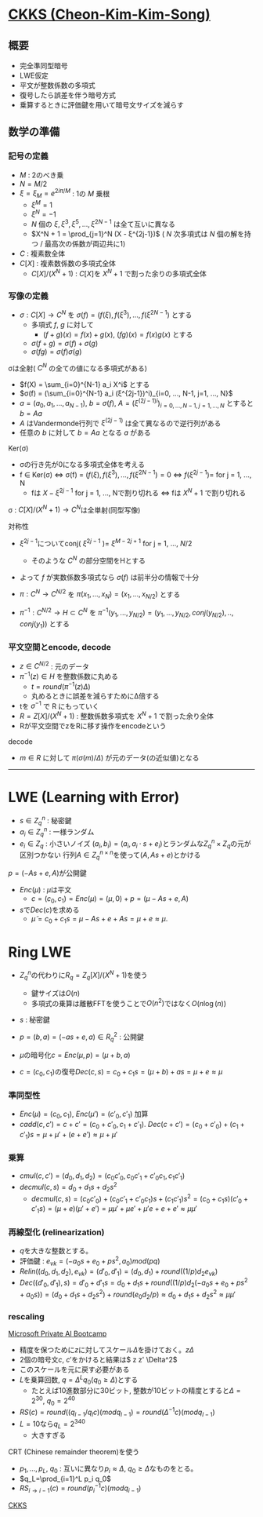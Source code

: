 # [CKKS (Cheon-Kim-Kim-Song)](https://eprint.iacr.org/2016/421)

## 概要
- 完全準同型暗号
- LWE仮定
- 平文が整数係数の多項式
- 復号したら誤差を伴う暗号方式
- 乗算するときに評価鍵を用いて暗号文サイズを減らす

## 数学の準備

### 記号の定義

- $M$ : 2のべき乗
- $N = M/2$
- $ξ = ξ_M = e^{2 i π / M}$ : 1の $M$ 乗根
  - $ξ^M = 1$
  - $ξ^N = -1$
  - $N$ 個の $ξ, ξ^3, ξ^5, ..., ξ^{2N-1}$ は全て互いに異なる
  - $X^N + 1 = \prod_{j=1}^N (X - ξ^{2j-1})$  ( $N$ 次多項式は $N$ 個の解を持つ / 最高次の係数が両辺共に1)
- $C$ : 複素数全体
- $C[X]$ : 複素数係数の多項式全体
  - $C[ X] / (X^N+1)$ : $C[X]$を $X^N+1$ で割った余りの多項式全体

### 写像の定義
- $σ: C[ X]→ C^N$ を $σ(f) = (f(ξ), f(ξ^3), ..., f(ξ^{2N-1})$ とする
  - 多項式 $f$, $g$ に対して
    - $(f + g)(x) = f(x) + g(x)$, $(fg)(x) = f(x)g(x)$ とする
  - $σ(f + g) = σ(f) + σ(g)$
  - $σ(fg) = σ(f)σ(g)$

σは全射( $C^N$ の全ての値になる多項式がある)
- $f(X) = \sum_{i=0}^{N-1} a_i X^i$ とする
- $σ(f) = (\sum_{i=0}^{N-1} a_i (ξ^{2j-1})^i)_{i=0, ..., N-1, j=1, ..., N}$
- $a = (a_0, a_1, ..., a_{N-1})$, $b = σ(f)$, $A=(ξ^{(2j-1)i})_{i=0, ..., N-1, j=1, ..., N}$ とすると $b = Aa$
- $A$ はVandermonde行列で $ξ^{(2j-1)}$ は全て異なるので逆行列がある
- 任意の $b$ に対して $b = Aa$ となる $a$ がある

Ker(σ)
- σの行き先が0になる多項式全体を考える
- f ∈ Ker(σ) ⇔ σ(f) = $(f(ξ), f(ξ^3), ..., f(ξ^{2N-1})=0$ ⇔ $f(ξ^{2j-1})=$ for j = 1, ..., N
  - fは $X - ξ^{2j-1}$ for j = 1, ..., Nで割り切れる ⇔ fは $X^N+1$ で割り切れる

σ : $C[ X] / (X^N+1) → C^N$は全単射(同型写像)

対称性
- $ξ^{2j-1}$についてconj( $ξ^{2j-1}$ )= $ξ^{M-2j+1}$ for j = 1, ..., $N/2$
  - そのような $C^N$ の部分空間をHとする
- よって $f$ が実数係数多項式なら $σ(f)$ は前半分の情報で十分

- $π:  C^N → C^{N/2}$ を $π(x_1,...,x_N)=(x_1,...,x_{N/2})$ とする
- $π^{-1}: C^{N/2} → H ⊂  C^N$ を $π^{-1}(y_1,...,y_{N/2})=(y_1,...,y_{N/2}, conj(y_{N/2}), .., conj(y_1))$ とする

### 平文空間とencode, decode
- $z ∈ C^{N/2}$ : 元のデータ
- $π^{-1}(z)∈H$ を整数係数に丸める
  - $t = round(π^{-1}(z) Δ)$
  - 丸めるときに誤差を減らすためにΔ倍する
- tを $σ^{-1}$ で R にもっていく
- $R = Z[ X]/(X^N+1)$ : 整数係数多項式を $X^N+1$ で割った余り全体
- Rが平文空間でzをRに移す操作をencodeという

decode
- $m∈R$ に対して $π(σ(m) / Δ)$ が元のデータ(の近似値)となる

---

# LWE (Learning with Error)
- $s \in {Z_q}^n$ : 秘密鍵
- $a_i \in {Z_q}^n$ : 一様ランダム
- $e_i \in {Z_q}$ : 小さいノイズ
$(a_i, b_i)=(a_i, a_i \cdot s+e_i)$とランダムな${Z_q}^n \times Z_q$の元が区別つかない
行列$A \in {Z_q}^{n\times n}$を使って$(A, As + e)$とかける

$p=(-As + e, A)$が公開鍵

- $Enc(\mu)$ : $\mu$は平文
  - $c = (c_0,c_1) = Enc(\mu) = (\mu,0)+p=(\mu-As+e,A)$
- $s$で$Dec(c)$を求める
  - $\tilde{\mu}=c_0+c_1 s=\mu-As+e+As=\mu+e \approx \mu$.

# Ring LWE
- ${Z_q}^n$の代わりに$R_q=Z_q[X]/(X^N+1)$を使う
  - 鍵サイズは$O(n)$
  - 多項式の乗算は離散FFTを使うことで$O(n^2)$ではなく$O(n \log(n))$

- $s$ : 秘密鍵
- $p = (b,a)=(-as + e, a) \in {R_q}^2$ : 公開鍵
- $\mu$の暗号化$c=Enc(\mu,p)=(\mu+b,a)$
- $c=(c_0,c_1)$の復号$Dec(c,s)=c_0+c_1s=(\mu+b)+as=\mu+e\approx \mu$

### 準同型性
- $Enc(\mu)=(c_0,c_1)$, $Enc(\mu')=(c'_0,c'_1)$
加算
- $cadd(c,c')=c+c'=(c_0+c'_0,c_1+c'_1)$. $Dec(c+c')=(c_0+c'_0)+(c_1+c'_1)s=\mu+\mu'+(e+e') \approx \mu+\mu'$

### 乗算
- $cmul(c,c')=(d_0,d_1,d_2)=(c_0 c'_0, c_0 c'_1 + c'_0 c_1, c_1 c'_1)$
- $decmul(c,s)=d_0+d_1 s + d_2 s^2$
  - $decmul(c,s)=(c_0 c'_0)+(c_0 c'_1 + c'_0 c_1)s + (c_1 c'_1)s^2=(c_0+c_1s)(c'_0+c'_1s)=(\mu+e)(\mu'+e')=\mu \mu' + \mu e' + \mu' e + e + e' \approx \mu \mu'$

### 再線型化 (relinearization)
- $q$を大きな整数とする。
- 評価鍵 : $e_{vk}=(-a_0s+e_0+p s^2, a_0) mod (pq)$
- $Relin((d_0,d_1,d_2),e_{vk})=(d'_0,d'_1)=(d_0,d_1)+round((1/p)d_2 e_{vk})$
- $Dec((d'_0,d'_1),s)=d'_0+d'_1 s=d_0 + d_1 s + round((1/p)d_2(-a_0 s + e_0 + p s^2 + a_0 s))=(d_0+d_1 s + d_2 s^2)+round(e_0 d_2 / p) \approx d_0 + d_1 s + d_2 s^2 \approx \mu \mu'$

### rescaling
[Microsoft Private AI Bootcamp](https://www.youtube.com/watch?v=SEBdYXxijSo)

- 精度を保つために$z$に対してスケール$\Delta$を掛けておく。$z \Delta$
- 2個の暗号文$c$, $c'$をかけると結果は$ z z' \Delta^2$
- このスケールを元に戻す必要がある
- $L$を乗算回数, $q=\Delta^L q_0 (q_0 \ge \Delta)$とする
  - たとえば10進数部分に30ビット,  整数が10ビットの精度とすると$\Delta=2^{30}$, $q_0=2^{40}$
- $RS(c)=round((q_{l-1}/q_l c)(mod q_{l-1})=round(\Delta^{-1} c)(mod q_{l-1})$
- $L=10$なら$q_L=2^{340}$
  - 大きすぎる

CRT (Chinese remainder theorem)を使う

- $p_1, \dots, p_L$, $q_0$ : 互いに異なり$p_i \approx \Delta$, $q_0 \ge \Delta$なものをとる。
- $q_L=\prod_{i=1}^L p_i q_0$
- $RS_{i → i-1}(c)=round(p_i^{-1} c)(mod q_{i-1})$

[CKKS](https://blog.openmined.org/ckks-explained-part-1-simple-encoding-and-decoding/)
